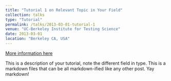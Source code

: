 ```yaml
---
title: "Tutorial 1 on Relevant Topic in Your Field"
collection: talks
type: "Tutorial"
permalink: /talks/2013-03-01-tutorial-1
venue: "UC-Berkeley Institute for Testing Science"
date: 2013-03-01
location: "Berkeley CA, USA"
---
```


[More information here](http://exampleurl.)

This is a description of your tutorial, note the different field in type. This is a markdown files that can be all markdown-ified like any other post. Yay markdown!
